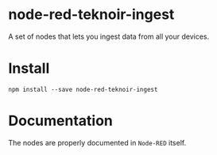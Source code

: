# node-red-teknoir-ingest

A set of nodes that lets you ingest data from all your devices.

# Install

```
npm install --save node-red-teknoir-ingest
```

# Documentation
The nodes are properly documented in `Node-RED` itself. 
